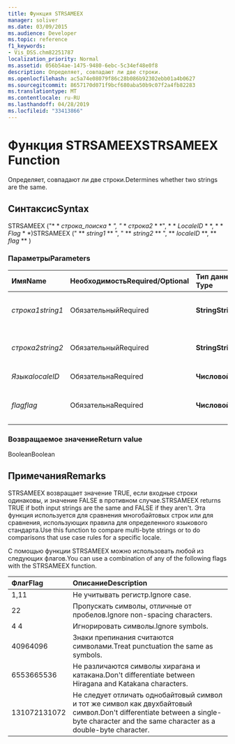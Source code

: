 ```yaml
---
title: Функция STRSAMEEX
manager: soliver
ms.date: 03/09/2015
ms.audience: Developer
ms.topic: reference
f1_keywords:
- Vis_DSS.chm82251787
localization_priority: Normal
ms.assetid: 056b54ae-1475-9480-6ebc-5c34ef48e0f8
description: Определяет, совпадают ли две строки.
ms.openlocfilehash: ac5a74e08079f86c28b086b92302ebb01a4b0627
ms.sourcegitcommit: 8657170d071f9bcf680aba50b9c07f2a4fb82283
ms.translationtype: MT
ms.contentlocale: ru-RU
ms.lasthandoff: 04/28/2019
ms.locfileid: "33413866"
---
```

# <a name="strsameex-function"></a><span data-ttu-id="07339-103">Функция STRSAMEEX</span><span class="sxs-lookup"><span data-stu-id="07339-103">STRSAMEEX Function</span></span>

<span data-ttu-id="07339-104">Определяет, совпадают ли две строки.</span><span class="sxs-lookup"><span data-stu-id="07339-104">Determines whether two strings are the same.</span></span>
  
## <a name="syntax"></a><span data-ttu-id="07339-105">Синтаксис</span><span class="sxs-lookup"><span data-stu-id="07339-105">Syntax</span></span>

<span data-ttu-id="07339-106">STRSAMEEX ("\* \* *строка_поиска* \* *", "* \* *строка2* \* \*", \* \* *LocaleID* \* \*, \* \* *Flag* \* \*)</span><span class="sxs-lookup"><span data-stu-id="07339-106">STRSAMEEX (" \*\* *string1* \*\* ", " \*\* *string2* \*\* ", \*\* *localeID* \*\*, \*\* *flag* \*\* )</span></span> 
  
### <a name="parameters"></a><span data-ttu-id="07339-107">Параметры</span><span class="sxs-lookup"><span data-stu-id="07339-107">Parameters</span></span>

|<span data-ttu-id="07339-108">**Имя**</span><span class="sxs-lookup"><span data-stu-id="07339-108">**Name**</span></span>|<span data-ttu-id="07339-109">**Необходимость**</span><span class="sxs-lookup"><span data-stu-id="07339-109">**Required/Optional**</span></span>|<span data-ttu-id="07339-110">**Тип данных**</span><span class="sxs-lookup"><span data-stu-id="07339-110">**Data Type**</span></span>|<span data-ttu-id="07339-111">**Описание**</span><span class="sxs-lookup"><span data-stu-id="07339-111">**Description**</span></span>|
|:-----|:-----|:-----|:-----|
| <span data-ttu-id="07339-112">_строка1_</span><span class="sxs-lookup"><span data-stu-id="07339-112">_string1_</span></span> <br/> |<span data-ttu-id="07339-113">Обязательный</span><span class="sxs-lookup"><span data-stu-id="07339-113">Required</span></span>  <br/> |<span data-ttu-id="07339-114">**String**</span><span class="sxs-lookup"><span data-stu-id="07339-114">**String**</span></span> <br/> |<span data-ttu-id="07339-115">Первая сравниваемая строка.</span><span class="sxs-lookup"><span data-stu-id="07339-115">The first string to compare.</span></span>  <br/> |
| <span data-ttu-id="07339-116">_строка2_</span><span class="sxs-lookup"><span data-stu-id="07339-116">_string2_</span></span> <br/> |<span data-ttu-id="07339-117">Обязательный</span><span class="sxs-lookup"><span data-stu-id="07339-117">Required</span></span>  <br/> |<span data-ttu-id="07339-118">**String**</span><span class="sxs-lookup"><span data-stu-id="07339-118">**String**</span></span> <br/> | <span data-ttu-id="07339-119">Вторая сравниваемая строка.</span><span class="sxs-lookup"><span data-stu-id="07339-119">The second string to compare.</span></span>  <br/> |
| <span data-ttu-id="07339-120">_Языка_</span><span class="sxs-lookup"><span data-stu-id="07339-120">_localeID_</span></span> <br/> |<span data-ttu-id="07339-121">Обязательна</span><span class="sxs-lookup"><span data-stu-id="07339-121">Required</span></span>  <br/> |<span data-ttu-id="07339-122">**Числовой**</span><span class="sxs-lookup"><span data-stu-id="07339-122">**Numeric**</span></span> <br/> |<span data-ttu-id="07339-123">Код языка.</span><span class="sxs-lookup"><span data-stu-id="07339-123">The locale ID code.</span></span>  <br/> |
| <span data-ttu-id="07339-124">_flag_</span><span class="sxs-lookup"><span data-stu-id="07339-124">_flag_</span></span> <br/> |<span data-ttu-id="07339-125">Обязательна</span><span class="sxs-lookup"><span data-stu-id="07339-125">Required</span></span>  <br/> |<span data-ttu-id="07339-126">**Числовой**</span><span class="sxs-lookup"><span data-stu-id="07339-126">**Numeric**</span></span> <br/> | <span data-ttu-id="07339-127">Бит, указывающий тип сравнения.</span><span class="sxs-lookup"><span data-stu-id="07339-127">A bit that specifies the type of comparison.</span></span>  <br/> |
   
### <a name="return-value"></a><span data-ttu-id="07339-128">Возвращаемое значение</span><span class="sxs-lookup"><span data-stu-id="07339-128">Return value</span></span>

<span data-ttu-id="07339-129">Boolean</span><span class="sxs-lookup"><span data-stu-id="07339-129">Boolean</span></span>
  
## <a name="remarks"></a><span data-ttu-id="07339-130">Примечания</span><span class="sxs-lookup"><span data-stu-id="07339-130">Remarks</span></span>

<span data-ttu-id="07339-131">STRSAMEEX возвращает значение TRUE, если входные строки одинаковы, и значение FALSE в противном случае.</span><span class="sxs-lookup"><span data-stu-id="07339-131">STRSAMEEX returns TRUE if both input strings are the same and FALSE if they aren't.</span></span> <span data-ttu-id="07339-132">Эта функция используется для сравнения многобайтовых строк или для сравнения, использующих правила для определенного языкового стандарта.</span><span class="sxs-lookup"><span data-stu-id="07339-132">Use this function to compare multi-byte strings or to do comparisons that use case rules for a specific locale.</span></span>
  
<span data-ttu-id="07339-133">С помощью функции STRSAMEEX можно использовать любой из следующих флагов.</span><span class="sxs-lookup"><span data-stu-id="07339-133">You can use a combination of any of the following flags with the STRSAMEEX function.</span></span>
  
|<span data-ttu-id="07339-134">**Флаг**</span><span class="sxs-lookup"><span data-stu-id="07339-134">**Flag**</span></span>|<span data-ttu-id="07339-135">**Описание**</span><span class="sxs-lookup"><span data-stu-id="07339-135">**Description**</span></span>|
|:-----|:-----|
|<span data-ttu-id="07339-136">1,1</span><span class="sxs-lookup"><span data-stu-id="07339-136">1</span></span>  <br/> |<span data-ttu-id="07339-137">Не учитывать регистр.</span><span class="sxs-lookup"><span data-stu-id="07339-137">Ignore case.</span></span>  <br/> |
|<span data-ttu-id="07339-138">2</span><span class="sxs-lookup"><span data-stu-id="07339-138">2</span></span>  <br/> |<span data-ttu-id="07339-139">Пропускать символы, отличные от пробелов.</span><span class="sxs-lookup"><span data-stu-id="07339-139">Ignore non-spacing characters.</span></span>  <br/> |
|<span data-ttu-id="07339-140">4 </span><span class="sxs-lookup"><span data-stu-id="07339-140">4</span></span>  <br/> |<span data-ttu-id="07339-141">Игнорировать символы.</span><span class="sxs-lookup"><span data-stu-id="07339-141">Ignore symbols.</span></span>  <br/> |
|<span data-ttu-id="07339-142">4096</span><span class="sxs-lookup"><span data-stu-id="07339-142">4096</span></span>  <br/> |<span data-ttu-id="07339-143">Знаки препинания считаются символами.</span><span class="sxs-lookup"><span data-stu-id="07339-143">Treat punctuation the same as symbols.</span></span>  <br/> |
|<span data-ttu-id="07339-144">65536</span><span class="sxs-lookup"><span data-stu-id="07339-144">65536</span></span>  <br/> |<span data-ttu-id="07339-145">Не различаются символы хирагана и катакана.</span><span class="sxs-lookup"><span data-stu-id="07339-145">Don't differentiate between Hiragana and Katakana characters.</span></span>  <br/> |
|<span data-ttu-id="07339-146">131072</span><span class="sxs-lookup"><span data-stu-id="07339-146">131072</span></span>  <br/> |<span data-ttu-id="07339-147">Не следует отличать однобайтовый символ и тот же символ как двухбайтовый символ.</span><span class="sxs-lookup"><span data-stu-id="07339-147">Don't differentiate between a single-byte character and the same character as a double-byte character.</span></span>  <br/> |
   

